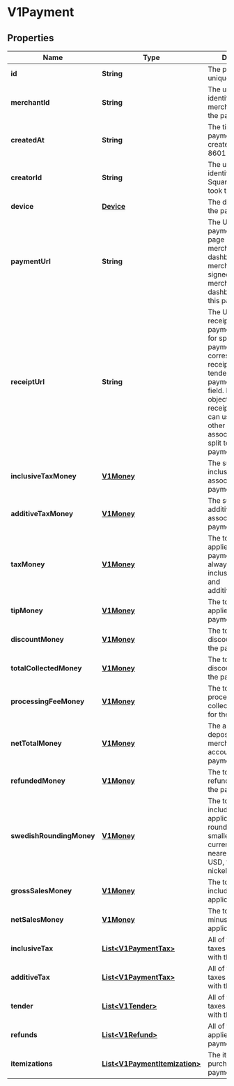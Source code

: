
# V1Payment

## Properties
Name | Type | Description | Notes
------------ | ------------- | ------------- | -------------
**id** | **String** | The payment&#39;s unique identifier. |  [optional]
**merchantId** | **String** | The unique identifier of the merchant that took the payment. |  [optional]
**createdAt** | **String** | The time when the payment was created, in ISO 8601 format. |  [optional]
**creatorId** | **String** | The unique identifier of the Square account that took the payment. |  [optional]
**device** | [**Device**](Device.md) | The device that took the payment. |  [optional]
**paymentUrl** | **String** | The URL of the payment&#39;s detail page in the merchant dashboard. The merchant must be signed in to the merchant dashboard to view this page. |  [optional]
**receiptUrl** | **String** | The URL of the receipt for the payment. Note that for split tender payments, this URL corresponds to the receipt for the first tender listed in the payment&#39;s tender field. Each Tender object has its own receipt_url field you can use to get the other receipts associated with a split tender payment. |  [optional]
**inclusiveTaxMoney** | [**V1Money**](V1Money.md) | The sum of all inclusive taxes associated with the payment. |  [optional]
**additiveTaxMoney** | [**V1Money**](V1Money.md) | The sum of all additive taxes associated with the payment. |  [optional]
**taxMoney** | [**V1Money**](V1Money.md) | The total of all taxes applied to the payment. This is always the sum of inclusive_tax_money and additive_tax_money. |  [optional]
**tipMoney** | [**V1Money**](V1Money.md) | The total of all tips applied to the payment. |  [optional]
**discountMoney** | [**V1Money**](V1Money.md) | The total of all discounts applied to the payment. |  [optional]
**totalCollectedMoney** | [**V1Money**](V1Money.md) | The total of all discounts applied to the payment. |  [optional]
**processingFeeMoney** | [**V1Money**](V1Money.md) | The total of all processing fees collected by Square for the payment. |  [optional]
**netTotalMoney** | [**V1Money**](V1Money.md) | The amount to be deposited into the merchant&#39;s bank account for the payment. |  [optional]
**refundedMoney** | [**V1Money**](V1Money.md) | The total of all refunds applied to the payment. |  [optional]
**swedishRoundingMoney** | [**V1Money**](V1Money.md) | The total of all sales, including any applicable taxes, rounded to the smallest legal unit of currency (e.g., the nearest penny in USD, the nearest nickel in CAD) |  [optional]
**grossSalesMoney** | [**V1Money**](V1Money.md) | The total of all sales, including any applicable taxes. |  [optional]
**netSalesMoney** | [**V1Money**](V1Money.md) | The total of all sales, minus any applicable taxes. |  [optional]
**inclusiveTax** | [**List&lt;V1PaymentTax&gt;**](V1PaymentTax.md) | All of the inclusive taxes associated with the payment. |  [optional]
**additiveTax** | [**List&lt;V1PaymentTax&gt;**](V1PaymentTax.md) | All of the additive taxes associated with the payment. |  [optional]
**tender** | [**List&lt;V1Tender&gt;**](V1Tender.md) | All of the additive taxes associated with the payment. |  [optional]
**refunds** | [**List&lt;V1Refund&gt;**](V1Refund.md) | All of the refunds applied to the payment. |  [optional]
**itemizations** | [**List&lt;V1PaymentItemization&gt;**](V1PaymentItemization.md) | The items purchased in the payment. |  [optional]



